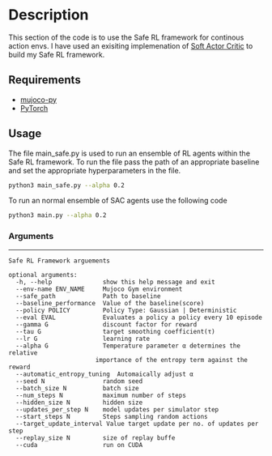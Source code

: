 # Description
This section of the code is to use the Safe RL framework for continous action envs. I have used an exisiting implemenation of [Soft Actor Critic](https://github.com/pranz24/pytorch-soft-actor-critic) to build my Safe RL framework. 

## Requirements
*   [mujoco-py](https://github.com/openai/mujoco-py)
*   [PyTorch](http://pytorch.org/)

## Usage
The file main_safe.py is used to run an ensemble of RL agents within the Safe RL framework. To run the file pass the path of an appropriate baseline and set the appropriate hyperparameters in the file.

```bash
python3 main_safe.py --alpha 0.2
```
To run an normal ensemble of SAC agents use the following code
```bash
python3 main.py --alpha 0.2
```
### Arguments
------------
```
Safe RL Framework arguements

optional arguments:
  -h, --help              show this help message and exit
  --env-name ENV_NAME     Mujoco Gym environment
  --safe_path             Path to baseline
  --baseline_performance  Value of the baseline(score)
  --policy POLICY         Policy Type: Gaussian | Deterministic
  --eval EVAL             Evaluates a policy a policy every 10 episode
  --gamma G               discount factor for reward
  --tau G                 target smoothing coefficient(τ)
  --lr G                  learning rate
  --alpha G               Temperature parameter α determines the relative
                        importance of the entropy term against the reward                     
  --automatic_entropy_tuning  Automaically adjust α
  --seed N                random seed
  --batch_size N          batch size
  --num_steps N           maximum number of steps
  --hidden_size N         hidden size
  --updates_per_step N    model updates per simulator step
  --start_steps N         Steps sampling random actions
  --target_update_interval Value target update per no. of updates per step                        
  --replay_size N         size of replay buffe
  --cuda                  run on CUDA
```

